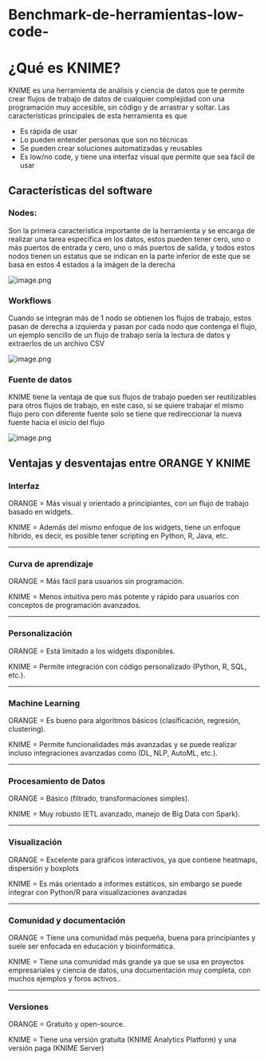 # Benchmark-de-herramientas-low-code-

# **¿Qué es KNIME?**

KNIME es una herramienta de análisis y ciencia de datos que te permite crear flujos de trabajo de datos de cualquier complejidad con una programación muy accesible, sin código y de arrastrar y soltar. Las características principales de esta herramienta es que

- Es rápida de usar
- Lo pueden entender personas que son no técnicas
- Se pueden crear soluciones automatizadas y reusables
- Es low/no code, y tiene una interfaz visual que permite que sea fácil de usar

## Características del software

### Nodes:

Son la primera característica importante de la herramienta y se encarga de realizar una tarea específica en los datos, estos pueden tener cero, uno o más puertos de entrada y cero, uno o más puertos de salida, y todos estos nodos tienen un estatus que se indican en la parte inferior de este que se basa en estos 4 estados a la imágen de la derecha

![image.png](attachment:eb89f34e-d682-4f32-84d4-3896cfaaadd7:image.png)

### Workflows

Cuando se integran más de 1 nodo se obtienen los flujos de trabajo, estos pasan de derecha a izquierda y pasan por cada nodo que contenga el flujo, un ejemplo sencillo de un flujo de trabajo sería la lectura de datos y extraerlos de un archivo CSV

![image.png](attachment:16e87b1f-9fff-4c3c-bb01-5902afcd15e0:image.png)

### Fuente de datos

KNIME tiene la ventaja de que sus flujos de trabajo pueden ser reutilizables para otros flujos de trabajo, en este caso, si se quiere trabajar el mismo flujo pero con diferente fuente solo se tiene que redireccionar la nueva fuente hacia el inicio del flujo

![image.png](attachment:da55c013-4602-4795-8fb5-c78b7ef68c9c:image.png)

## Ventajas y desventajas entre ORANGE Y KNIME

### Interfaz

ORANGE = Más visual y orientado a principiantes, con un flujo de trabajo basado en widgets.

KNIME = Además del mismo enfoque de los widgets, tiene un enfoque híbrido, es decir, es posible tener scripting en Python, R, Java, etc.

---

### Curva de aprendizaje

ORANGE = Más fácil para usuarios sin programación.

KNIME = Menos intuitiva pero más potente y rápido para usuarios con conceptos de programación avanzados.

---

### **Personalización**

ORANGE = Está limitado a los widgets disponibles.

KNIME = Permite integración con código personalizado (Python, R, SQL, etc.).

---

### **Machine Learning**

ORANGE = Es bueno para algoritmos básicos (clasificación, regresión, clustering).

KNIME = Permite funcionalidades más avanzadas y se puede realizar incluso integraciones avanzadas como (DL, NLP, AutoML, etc.).

---

### **Procesamiento de Datos**

ORANGE = Básico (filtrado, transformaciones simples).

KNIME = Muy robusto (ETL avanzado, manejo de Big Data con Spark).

---

### **Visualización**

ORANGE = Excelente para gráficos interactivos, ya que contiene heatmaps, dispersión y boxplots

KNIME = Es más orientado a informes estáticos, sin embargo se puede integrar con Python/R para visualizaciones avanzadas

---

### **Comunidad y documentación**

ORANGE = Tiene una comunidad más pequeña, buena para principiantes y suele ser enfocada en educación y bioinformática.

KNIME = Tiene una comunidad más grande ya que se usa en proyectos empresariales y ciencia de datos, una documentación muy completa, con muchos ejemplos y foros activos..

---

### Versiones

ORANGE = Gratuito y open-source.

KNIME = Tiene una versión gratuita (KNIME Analytics Platform) y una versión paga (KNIME Server)
